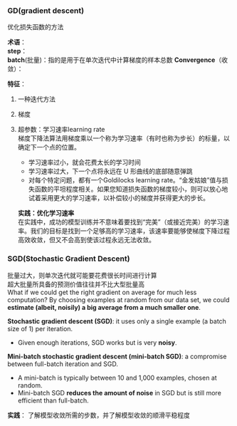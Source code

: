 ### GD(gradient descent)
优化损失函数的方法  

**术语**：  
**step**：  
**batch**(批量)：指的是用于在单次迭代中计算梯度的样本总数
**Convergence**（收敛）：

**特征**：
1. 一种迭代方法
2. 梯度
3. 超参数：学习速率learning rate  
    梯度下降法算法用梯度乘以一个称为学习速率（有时也称为步长）的标量，以确定下一个点的位置。
    - 学习速率过小，就会花费太长的学习时间
    - 学习速率过大，下一个点将永远在 U 形曲线的底部随意弹跳
    - 对每个特定问题，都有一个Goldilocks learning rate。“金发姑娘”值与损失函数的平坦程度相关。如果您知道损失函数的梯度较小，则可以放心地试着采用更大的学习速率，以补偿较小的梯度并获得更大的步长。

    **实践：优化学习速率**  
    在实践中，成功的模型训练并不意味着要找到“完美”（或接近完美）的学习速率。我们的目标是找到一个足够高的学习速率，该速率要能够使梯度下降过程高效收敛，但又不会高到使该过程永远无法收敛。

### SGD(Stochastic Gradient Descent)
批量过大，则单次迭代就可能要花费很长时间进行计算  
超大批量所具备的预测价值往往并不比大型批量高  
What if we could get the right gradient on average for much less computation? By choosing examples at random from our data set, we could **estimate (albeit, noisily) a big average from a much smaller one**.

**Stochastic gradient descent (SGD)**: it uses only a single example (a batch size of 1) per iteration.  
- Given enough iterations, SGD works but is very **noisy**.

**Mini-batch stochastic gradient descent (mini-batch SGD)**: a compromise between full-batch iteration and SGD.  
- A mini-batch is typically between 10 and 1,000 examples, chosen at random.  
- Mini-batch SGD **reduces the amount of noise** in SGD but is still more efficient than full-batch.

**实践**： 了解模型收敛所需的步数，并了解模型收敛的顺滑平稳程度
